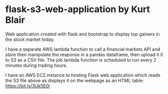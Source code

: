# flask-s3-web-application by Kurt Blair

Web application created with flask and bootstrap to display top gainers in the stock market today.

I have a separate AWS lambda function to call a financial markets API and store then manipulate the response in a pandas dataframe, then upload it it to S3 as a CSV file.
The job lambda function is scheduled to run every 2 minutes during trading hours.

I have an AWS EC2 instance to hosting Flask web application which reads the S3 file above as displays it on the webpage as an HTML table: https://bit.ly/3Uk5E0l  


